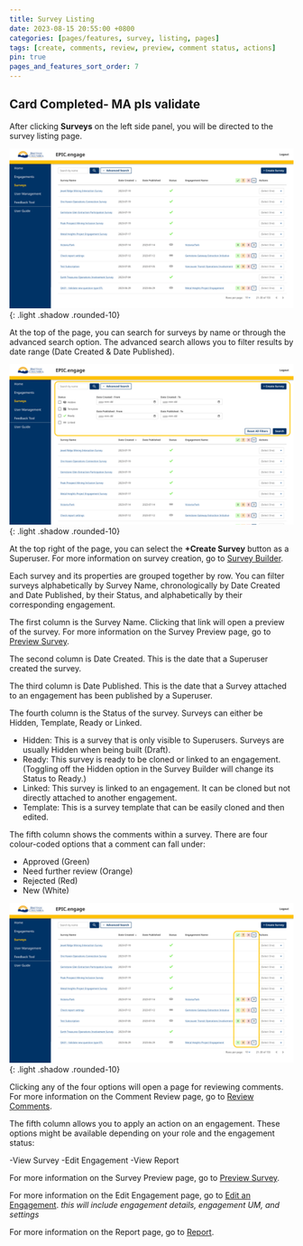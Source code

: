 ```yaml
---
title: Survey Listing
date: 2023-08-15 20:55:00 +0800
categories: [pages/features, survey, listing, pages]
tags: [create, comments, review, preview, comment status, actions]
pin: true
pages_and_features_sort_order: 7
---
```


## Card Completed- MA pls validate

After clicking **Surveys** on the left side panel, you will be directed to the survey listing page.  

![Survey Listing](/assets/UserGuideImages/Images/survey-listing/survey-listing-photo-of-page.png){: .light .shadow .rounded-10}

At the top of the page, you can search for surveys by name or through the advanced search option. The advanced search allows you to filter results by date range (Date Created & Date Published).  

![Advanced Search](/assets/UserGuideImages/Images/survey-listing/survey-listing-survey-advanced-search-drop-down.png){: .light .shadow .rounded-10}

At the top right of the page, you can select the **+Create Survey** button as a Superuser. For more information on survey creation, go to [Survey Builder](/met-guide/posts/survey-builder/).

Each survey and its properties are grouped together by row. You can filter surveys alphabetically by Survey Name, chronologically by Date Created and Date Published, by their Status, and alphabetically by their corresponding engagement.

The first column is the Survey Name. Clicking that link will open a preview of the survey. For more information on the Survey Preview page, go to [Preview Survey](/met-guide/posts/preview-survey/).

The second column is Date Created. This is the date that a Superuser created the survey.

The third column is Date Published. This is the date that a Survey attached to an engagement has been published by a Superuser.  

The fourth column is the Status of the survey. Surveys can either be Hidden, Template, Ready or Linked.

- Hidden: This is a survey that is only visible to Superusers. Surveys are usually Hidden when being built (Draft).
- Ready: This survey is ready to be cloned or linked to an engagement. (Toggling off the Hidden option in the Survey Builder will change its Status to Ready.)
- Linked: This survey is linked to an engagement. It can be cloned but not directly attached to another engagement.
- Template: This is a survey template that can be easily cloned and then edited.


The fifth column shows the comments within a survey. There are four colour-coded options that a comment can fall under:
- Approved (Green)
- Need further review (Orange)
- Rejected (Red)
- New (White)

![Comment Column](/assets/UserGuideImages/Images/survey-listing/survey-listing-comment-column.png){: .light .shadow .rounded-10}

Clicking any of the four options will open a page for reviewing comments. For more information on the Comment Review page, go to [Review Comments](/met-guide/posts/review-comments/).

The fifth column allows you to apply an action on an engagement. 
These options might be available depending on your role and the engagement status:

-View Survey 
-Edit Engagement
-View Report

For more information on the Survey Preview page, go to [Preview Survey](/met-guide/posts/preview-survey/).  

For more information on the Edit Engagement page, go to [Edit an Engagement](/met-guide/posts/edit-an-engagement). *this will include engagement details, engagement UM, and settings*

For more information on the Report page, go to [Report](/met-guide/posts/report/).  


